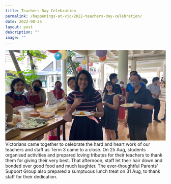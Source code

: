 ```yaml
---
title: Teachers Day Celebration
permalink: /happenings-at-vjc/2022-teachers-day-celebration/
date: 2022-08-25
layout: post
description: ""
image: ""
---
```



![](/images/Happening%20at%20VJC/2022%2027%20Teachers%20Day.jpeg)
Victorians came together to celebrate the hard and heart work of our teachers and staff as Term 3 came to a close. On 25 Aug, students organised activities and prepared loving tributes for their teachers to thank them for giving their very best. That afternoon, staff let their hair down and bonded over good food and much laughter. The ever-thoughtful Parents’ Support Group also prepared a sumptuous lunch treat on 31 Aug, to thank staff for their dedication.